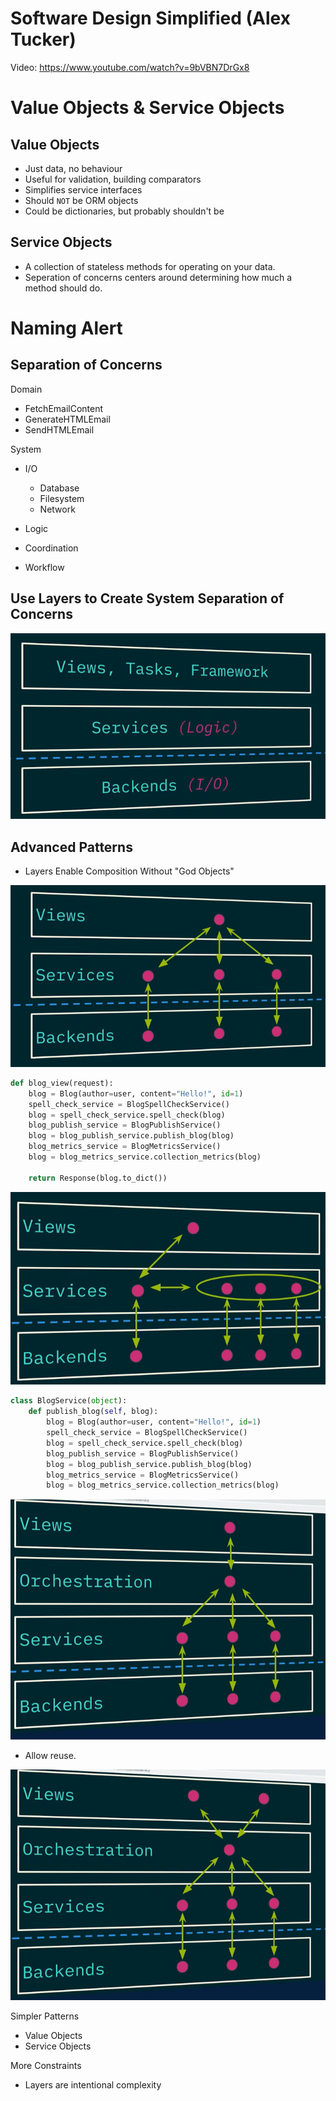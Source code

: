 # Software Design Simplified (Alex Tucker)
Video:
https://www.youtube.com/watch?v=9bVBN7DrGx8



# Value Objects & Service Objects

## Value Objects

* Just data, no behaviour
* Useful for validation, building comparators
* Simplifies service interfaces
* Should `NOT` be ORM objects
* Could be dictionaries, but probably shouldn't be

## Service Objects

* A collection of stateless methods for operating on your data.
* Seperation of concerns centers around determining how much a method should do.

# Naming Alert

## Separation of Concerns

Domain
* FetchEmailContent
* GenerateHTMLEmail
* SendHTMLEmail

System
* I/O

  * Database
  * Filesystem
  * Network

* Logic
* Coordination
* Workflow

## Use Layers to Create System Separation of Concerns

![alt text](docs/img-1.PNG "Layers")


## Advanced Patterns

* Layers Enable Composition Without "God Objects"

![alt text](docs/img-2.PNG "Layers")
```python
def blog_view(request):
    blog = Blog(author=user, content="Hello!", id=1)
    spell_check_service = BlogSpellCheckService()
    blog = spell_check_service.spell_check(blog)
    blog_publish_service = BlogPublishService()
    blog = blog_publish_service.publish_blog(blog)
    blog_metrics_service = BlogMetricsService()
    blog = blog_metrics_service.collection_metrics(blog)

    return Response(blog.to_dict())
```


![alt text](docs/img-3.PNG "Layers")
```python
class BlogService(object):
    def publish_blog(self, blog):
        blog = Blog(author=user, content="Hello!", id=1)
        spell_check_service = BlogSpellCheckService()
        blog = spell_check_service.spell_check(blog)
        blog_publish_service = BlogPublishService()
        blog = blog_publish_service.publish_blog(blog)
        blog_metrics_service = BlogMetricsService()
        blog = blog_metrics_service.collection_metrics(blog)
```

![alt text](docs/img-4.PNG "Layers")


* Allow reuse.

![alt text](docs/img-5.PNG "Layers")


Simpler Patterns
* Value Objects
* Service Objects

More Constraints
* Layers are intentional complexity
